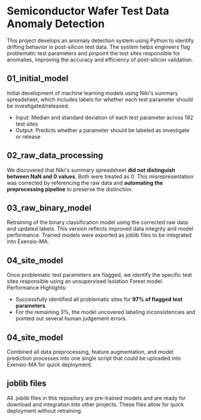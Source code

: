 # Semiconductor Wafer Test Data Anomaly Detection
This project develops an anomaly detection system using Python to identify drifting behavior in post-silicon test data. The system helps engineers flag problematic test parameters and pinpoint the test sites responsible for anomalies, improving the accuracy and efficiency of post-silicon validation.

## 01_initial_model
Initial development of machine learning models using Niki's summary spreadsheet, which includes labels for whether each test parameter should be investigated/released.
- Input: Median and standard deviation of each test parameter across 192 test sites
- Output: Predicts whether a parameter should be labeled as investigate or release

## 02_raw_data_processing
We discovered that Niki's summary spreadsheet **did not distinguish between NaN and 0 values**. Both were treated as 0. This misrepresentation was corrected by referencing the raw data and **automating the preprocessing pipeline** to preserve the distinction.

## 03_raw_binary_model
Retraining of the binary classification model using the corrected raw data and updated labels. This version reflects improved data integrity and model performance. Trained models were exported as joblib files to be integrated into Exensio-MA.

## 04_site_model
Once problematic test parameters are flagged, we identify the specific test sites responsible using an unsupervised Isolation Forest model.
Performance Highlights:
- Successfully identified all problematic sites for **97% of flagged test parameters**.
- For the remaining 3%, the model uncovered labeling inconsistencies and pointed out several human judgement errors.

## 04_site_model
Combined all data preprocessing, feature augmentation, and model prediction processes into one single script that could be uploaded into Exensio-MA for quick deployment.

## joblib files
All .joblib files in this repository are pre-trained models and are ready for download and integration into other projects. These files allow for quick deployment without retraining.
